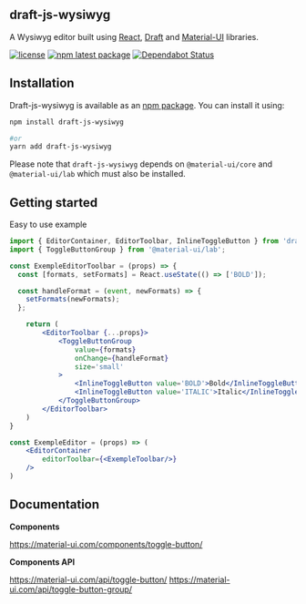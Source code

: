 ## draft-js-wysiwyg ##

A Wysiwyg editor built using [React](https://reactjs.org/), [Draft](https://draftjs.org/) and [Material-UI](https://material-ui.com/) libraries.

[![license](https://img.shields.io/badge/license-MIT-blue.svg)](https://github.com/KiziKr/draft-js-wysiwyg/blob/master/LICENSE)
[![npm latest package](https://img.shields.io/npm/v/draft-js-wysiwyg/latest.svg)](https://www.npmjs.com/package/draft-js-wysiwyg)
[![Dependabot Status](https://api.dependabot.com/badges/status?host=github&repo=KiziKr/draft-js-wysiwyg)](https://dependabot.com)

## Installation

Draft-js-wysiwyg is available as an [npm package](https://www.npmjs.com/package/draft-js-wysiwyg). You can install it using:

```sh
npm install draft-js-wysiwyg

#or
yarn add draft-js-wysiwyg
```

Please note that `draft-js-wysiwyg` depends on `@material-ui/core` and `@material-ui/lab` which must also be installed.

## Getting started

Easy to use example

```jsx
import { EditorContainer, EditorToolbar, InlineToggleButton } from 'draft-js-wysiwyg';
import { ToggleButtonGroup } from '@material-ui/lab';

const ExempleEditorToolbar = (props) => {
  const [formats, setFormats] = React.useState(() => ['BOLD']);

  const handleFormat = (event, newFormats) => {
    setFormats(newFormats);
  };

    return (
        <EditorToolbar {...props}>
            <ToggleButtonGroup
                value={formats}
                onChange={handleFormat}
                size='small'
            >
                <InlineToggleButton value='BOLD'>Bold</InlineToggleButton>
                <InlineToggleButton value='ITALIC'>Italic</InlineToggleButton>
            </ToggleButtonGroup>
        </EditorToolbar>
    )
}

const ExempleEditor = (props) => (
    <EditorContainer
        editorToolbar={<ExempleToolbar/>}
    />
)
```

## Documentation

**Components**

https://material-ui.com/components/toggle-button/

**Components API**

https://material-ui.com/api/toggle-button/
https://material-ui.com/api/toggle-button-group/
